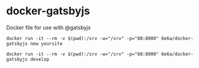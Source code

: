 # docker-gatsbyjs

Docker file for use with @gatsbyjs

```
docker run -it --rm -v $(pwd):/srv -w="/srv" -p="80:8000" 6e6a/docker-gatsbyjs new yoursite
```

```
docker run -it --rm -v $(pwd):/srv -w="/srv" -p="80:8000" 6e6a/docker-gatsbyjs develop
```
